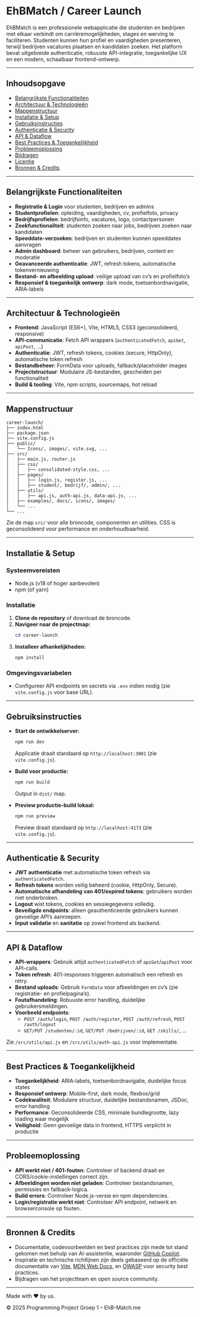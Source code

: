 # EhBMatch / Career Launch

EhBMatch is een professionele webapplicatie die studenten en bedrijven met elkaar verbindt om carrièremogelijkheden, stages en werving te faciliteren. Studenten kunnen hun profiel en vaardigheden presenteren, terwijl bedrijven vacatures plaatsen en kandidaten zoeken. Het platform bevat uitgebreide authenticatie, robuuste API-integratie, toegankelijke UX en een modern, schaalbaar frontend-ontwerp.

---

## Inhoudsopgave

- [Belangrijkste Functionaliteiten](#belangrijkste-functionaliteiten)
- [Architectuur & Technologieën](#architectuur--technologieën)
- [Mappenstructuur](#mappenstructuur)
- [Installatie & Setup](#installatie--setup)
- [Gebruiksinstructies](#gebruiksinstructies)
- [Authenticatie & Security](#authenticatie--security)
- [API & Dataflow](#api--dataflow)
- [Best Practices & Toegankelijkheid](#best-practices--toegankelijkheid)
- [Probleemoplossing](#probleemoplossing)
- [Bijdragen](#bijdragen)
- [Licentie](#licentie)
- [Bronnen & Credits](#bronnen--credits)

---

## Belangrijkste Functionaliteiten

- **Registratie & Login** voor studenten, bedrijven en admins
- **Studentprofielen**: opleiding, vaardigheden, cv, profielfoto, privacy
- **Bedrijfsprofielen**: bedrijfsinfo, vacatures, logo, contactpersonen
- **Zoekfunctionaliteit**: studenten zoeken naar jobs, bedrijven zoeken naar kandidaten
- **Speeddate-verzoeken**: bedrijven en studenten kunnen speeddates aanvragen
- **Admin dashboard**: beheer van gebruikers, bedrijven, content en moderatie
- **Geavanceerde authenticatie**: JWT, refresh tokens, automatische tokenvernieuwing
- **Bestand- en afbeelding upload**: veilige upload van cv’s en profielfoto’s
- **Responsief & toegankelijk ontwerp**: dark mode, toetsenbordnavigatie, ARIA-labels

---

## Architectuur & Technologieën

- **Frontend**: JavaScript (ES6+), Vite, HTML5, CSS3 (geconsolideerd, responsive)
- **API-communicatie**: Fetch API wrappers (`authenticatedFetch`, `apiGet`, `apiPost`, ...)
- **Authenticatie**: JWT, refresh tokens, cookies (secure, HttpOnly), automatische token refresh
- **Bestandbeheer**: FormData voor uploads, fallback/placeholder images
- **Projectstructuur**: Modulaire JS-bestanden, gescheiden per functionaliteit
- **Build & tooling**: Vite, npm scripts, sourcemaps, hot reload

---

## Mappenstructuur

```
career-launch/
├── index.html
├── package.json
├── vite.config.js
├── public/
│   └── Icons/, images/, vite.svg, ...
├── src/
│   ├── main.js, router.js
│   ├── css/
│   │   ├── consolidated-style.css, ...
│   ├── pages/
│   │   ├── login.js, register.js, ...
│   │   ├── student/, bedrijf/, admin/, ...
│   ├── utils/
│   │   ├── api.js, auth-api.js, data-api.js, ...
│   ├── examples/, docs/, icons/, images/
│   └── ...
└── ...
```

Zie de map `src/` voor alle broncode, componenten en utilities. CSS is geconsolideerd voor performance en onderhoudbaarheid.

---

## Installatie & Setup

### Systeemvereisten
- Node.js (v18 of hoger aanbevolen)
- npm (of yarn)

### Installatie
1. **Clone de repository** of download de broncode.
2. **Navigeer naar de projectmap:**
   ```powershell
   cd career-launch
   ```
3. **Installeer afhankelijkheden:**
   ```powershell
   npm install
   ```

### Omgevingsvariabelen
- Configureer API endpoints en secrets via `.env` indien nodig (zie `vite.config.js` voor base URL).

---

## Gebruiksinstructies

- **Start de ontwikkelserver:**
  ```powershell
  npm run dev
  ```
  Applicatie draait standaard op `http://localhost:3001` (zie `vite.config.js`).

- **Build voor productie:**
  ```powershell
  npm run build
  ```
  Output in `dist/` map.

- **Preview productie-build lokaal:**
  ```powershell
  npm run preview
  ```
  Preview draait standaard op `http://localhost:4173` (zie `vite.config.js`).

---

## Authenticatie & Security

- **JWT authenticatie** met automatische token refresh via `authenticatedFetch`.
- **Refresh tokens** worden veilig beheerd (cookie, HttpOnly, Secure).
- **Automatische afhandeling van 401/expired tokens**: gebruikers worden niet onderbroken.
- **Logout** wist tokens, cookies en sessiegegevens volledig.
- **Beveiligde endpoints**: alleen geauthenticeerde gebruikers kunnen gevoelige API’s aanroepen.
- **Input validatie** en **sanitatie** op zowel frontend als backend.

---

## API & Dataflow

- **API-wrappers**: Gebruik altijd `authenticatedFetch` of `apiGet`/`apiPost` voor API-calls.
- **Token refresh**: 401-responses triggeren automatisch een refresh en retry.
- **Bestand uploads**: Gebruik `FormData` voor afbeeldingen en cv’s (zie registratie- en profielpagina’s).
- **Foutafhandeling**: Robuuste error handling, duidelijke gebruikersmeldingen.
- **Voorbeeld endpoints**:
  - `POST /auth/login`, `POST /auth/register`, `POST /auth/refresh`, `POST /auth/logout`
  - `GET/PUT /studenten/:id`, `GET/PUT /bedrijven/:id`, `GET /skills/`, ...

Zie `/src/utils/api.js` en `/src/utils/auth-api.js` voor implementatie.

---

## Best Practices & Toegankelijkheid

- **Toegankelijkheid**: ARIA-labels, toetsenbordnavigatie, duidelijke focus states
- **Responsief ontwerp**: Mobile-first, dark mode, flexbox/grid
- **Codekwaliteit**: Modulaire structuur, duidelijke bestandsnamen, JSDoc, error handling
- **Performance**: Geconsolideerde CSS, minimale bundlegrootte, lazy loading waar mogelijk
- **Veiligheid**: Geen gevoelige data in frontend, HTTPS verplicht in productie

---

## Probleemoplossing

- **API werkt niet / 401-fouten**: Controleer of backend draait en CORS/cookie-instellingen correct zijn.
- **Afbeeldingen worden niet geladen**: Controleer bestandsnamen, permissies en fallback-logica.
- **Build errors**: Controleer Node.js-versie en npm dependencies.
- **Login/registratie werkt niet**: Controleer API endpoint, netwerk en browserconsole op fouten.

---

## Bronnen & Credits

- Documentatie, codevoorbeelden en best practices zijn mede tot stand gekomen met behulp van AI-assistentie, waaronder [GitHub Copilot](https://github.com/features/copilot).
- Inspiratie en technische richtlijnen zijn deels gebaseerd op de officiële documentatie van [Vite](https://vitejs.dev/), [MDN Web Docs](https://developer.mozilla.org/), en [OWASP](https://owasp.org/) voor security best practices.
- Bijdragen van het projectteam en open source community.

---

Made with ❤️ by us.

© 2025 Programming Project Groep 1 – EhB-Match.me